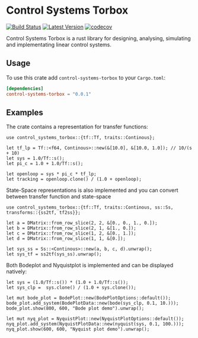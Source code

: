 # Control Systems Torbox

[![Build Status]][ci_action] [![Latest Version]][crates.io] [![codecov]][codecov_num]

[Latest Version]: https://img.shields.io/crates/v/control_systems_torbox.svg
[crates.io]: https://crates.io/crates/control_systems_torbox

[codecov]: https://codecov.io/gh/TorBorve/Control-Systems-TorBox/graph/badge.svg?token=VOW8UCR3FI
[codecov_num]: https://codecov.io/gh/TorBorve/Control-Systems-TorBox

[Build Status]: https://github.com/TorBorve/Control-Systems-TorBox/actions/workflows/ci.yml/badge.svg
[ci_action]: https://github.com/TorBorve/Control-Systems-TorBox/actions/workflows/ci.yml

Control Systems Torbox is a rust library for designing, analysing, simulating and implementating linear control systems.

## Usage

To use this crate add `control-systems-torbox` to your `Cargo.toml`:

```toml
[dependencies]
control-systems-torbox = "0.0.1"
```

## Examples

The crate contains a representation for transfer functions:

```rust,no_run
use control_systems_torbox::{tf::Tf, traits::Continous};

let tf_lp = Tf::<f64, Continous>::new(&[10.0], &[10.0, 1.0]); // 10/(s + 10)
let sys = 1.0/Tf::s();
let pi_c = 1.0 + 1.0/Tf::s();

let openloop = sys * pi_c * tf_lp;
let tracking = openloop.clone() / (1.0 + openloop);
```

State-Space representations is also implemented and you can convert between transfer function and state-space

```rust,no_run
use control_systems_torbox::{tf::Tf, traits::Continous, ss::Ss, transforms::{ss2tf, tf2ss}};

let a = DMatrix::from_row_slice(2, 2, &[0., 0., 1., 0.]);
let b = DMatrix::from_row_slice(2, 1, &[1., 0.]);
let c = DMatrix::from_row_slice(1, 2, &[0., 1.]);
let d = DMatrix::from_row_slice(1, 1, &[0.]);

let sys_ss = Ss::<Continous>::new(a, b, c, d).unwrap();
let sys_tf = ss2tf(sys_ss).unwrap();
```

Both Bodeplot and Nyquistplot is implemented and can be displayed natively:

```rust,no_run
let sys = (1.0/Tf::s()) * (1.0 + 1.0/Tf::s());
let sys_clp =  sys.clone() / (1.0 + sys.clone());

let mut bode_plot = BodePlot::new(BodePlotOptions::default());
bode_plot.add_system(BodePlotData::new(bode(sys_clp, 0.1, 10.)));
bode_plot.show(800, 600, "Bode plot demo").unwrap();

let mut nyq_plot = NyquistPlot::new(NyquistPlotOptions::default());
nyq_plot.add_system(NyquistPlotData::new(nyquist(sys, 0.1, 100.)));
nyq_plot.show(600, 600, "Nyquist plot demo").unwrap();
```
